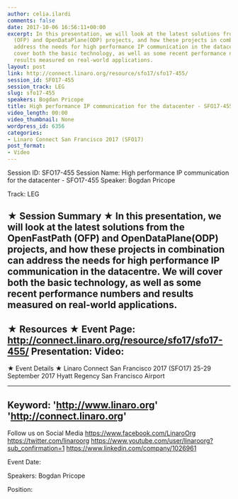 ```yaml
---
author: celia.ilardi
comments: false
date: 2017-10-06 16:56:11+00:00
excerpt: In this presentation, we will look at the latest solutions from the OpenFastPath
  (OFP) and OpenDataPlane(ODP) projects, and how these projects in combination can
  address the needs for high performance IP communication in the datacentre. We will
  cover both the basic technology, as well as some recent performance numbers and
  results measured on real-world applications.
layout: post
link: http://connect.linaro.org/resource/sfo17/sfo17-455/
session_id: SFO17-455
session_track: LEG
slug: sfo17-455
speakers: Bogdan Pricope
title: High performance IP communication for the datacenter - SFO17-455
video_length: 00:00
video_thumbnail: None
wordpress_id: 6356
categories:
- Linaro Connect San Francisco 2017 (SFO17)
post_format:
- Video
---
```


Session ID: SFO17-455
Session Name: High performance IP communication for the datacenter - SFO17-455
Speaker: Bogdan Pricope

Track: LEG


★ Session Summary ★
In this presentation, we will look at the latest solutions from the OpenFastPath (OFP) and OpenDataPlane(ODP) projects, and how these projects in combination can address the needs for high performance IP communication in the datacentre. We will cover both the basic technology, as well as some recent performance numbers and results measured on real-world applications.
---------------------------------------------------
★ Resources ★
Event Page: http://connect.linaro.org/resource/sfo17/sfo17-455/
Presentation: 
Video: 
 ---------------------------------------------------

★ Event Details ★
Linaro Connect San Francisco 2017 (SFO17)
25-29 September 2017
Hyatt Regency San Francisco Airport

---------------------------------------------------
Keyword: 
'http://www.linaro.org'
'http://connect.linaro.org'
---------------------------------------------------
Follow us on Social Media
https://www.facebook.com/LinaroOrg
https://twitter.com/linaroorg
https://www.youtube.com/user/linaroorg?sub_confirmation=1
https://www.linkedin.com/company/1026961

Event Date: 

Speakers: Bogdan Pricope

Position: 
